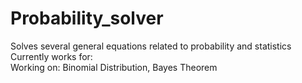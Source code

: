 # Probability_solver
Solves several general equations related to probability and statistics  <br />
Currently works for:  <br />
Working on: Binomial Distribution, Bayes Theorem

